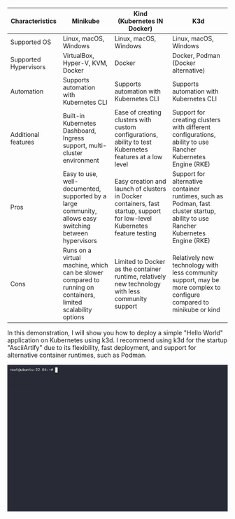 | Characteristics           | Minikube                                               | Kind (Kubernetes IN Docker)                          | K3d                                                   |
|---------------------------|--------------------------------------------------------|------------------------------------------------------|-------------------------------------------------------|
| Supported OS           | Linux, macOS, Windows                                  | Linux, macOS, Windows                                | Linux, macOS, Windows                                |
| Supported Hypervisors  | VirtualBox, Hyper-V, KVM, Docker                       | Docker                                               | Docker, Podman (Docker alternative)                 |
| Automation            | Supports automation with Kubernetes CLI   | Supports automation with Kubernetes CLI | Supports automation with Kubernetes CLI |
| Additional features         | Built-in Kubernetes Dashboard, Ingress support, multi-cluster environment | Ease of creating clusters with custom configurations, ability to test Kubernetes features at a low level | Support for creating clusters with different configurations, ability to use Rancher Kubernetes Engine (RKE) |
| Pros                 | Easy to use, well-documented, supported by a large community, allows easy switching between hypervisors | Easy creation and launch of clusters in Docker containers, fast startup, support for low-level Kubernetes feature testing | Support for alternative container runtimes, such as Podman, fast cluster startup, ability to use Rancher Kubernetes Engine (RKE) |
| Cons                  | Runs on a virtual machine, which can be slower compared to running on containers, limited scalability options | Limited to Docker as the container runtime, relatively new technology with less community support | Relatively new technology with less community support, may be more complex to configure compared to minikube or kind |


In this demonstration, I will show you how to deploy a simple "Hello World" application on Kubernetes using k3d. I recommend using k3d for the startup "AsciiArtify" due to its flexibility, fast deployment, and support for alternative container runtimes, such as Podman.

![k3d GIF](k3d.gif)
